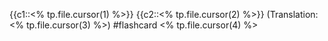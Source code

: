 

{{c1::<% tp.file.cursor(1) %>}} {{c2::<% tp.file.cursor(2) %>}} 
(Translation:  <% tp.file.cursor(3) %>) #flashcard 
<% tp.file.cursor(4) %>

